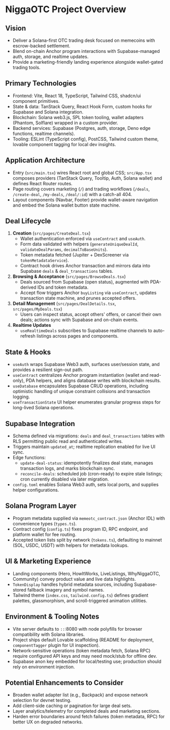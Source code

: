 # NiggaOTC Project Overview

## Vision
- Deliver a Solana-first OTC trading desk focused on memecoins with escrow-backed settlement.
- Blend on-chain Anchor program interactions with Supabase-managed auth, storage, and realtime updates.
- Provide a marketing-friendly landing experience alongside wallet-gated trading tools.

## Primary Technologies
- Frontend: Vite, React 18, TypeScript, Tailwind CSS, shadcn/ui component primitives.
- State & data: TanStack Query, React Hook Form, custom hooks for Supabase and Solana integration.
- Blockchain: Solana web3.js, SPL token tooling, wallet adapters (Phantom, Solflare) wrapped in a custom provider.
- Backend services: Supabase (Postgres, auth, storage, Deno edge functions, realtime channels).
- Tooling: ESLint (TypeScript config), PostCSS, Tailwind custom theme, lovable component tagging for local dev insights.

## Application Architecture
- Entry (`src/main.tsx`) wires React root and global CSS; `src/App.tsx` composes providers (TanStack Query, Tooltip, Auth, Solana wallet) and defines React Router routes.
- Page routing covers marketing (`/`) and trading workflows (`/deals`, `/create-deal`, `/my-deals`, `/deal/:id`) with a catch-all 404.
- Layout components (Navbar, Footer) provide wallet-aware navigation and embed the Solana wallet button state machine.

## Deal Lifecycle
1. **Creation** (`src/pages/CreateDeal.tsx`)
   - Wallet authentication enforced via `useContract` and `useAuth`.
   - Form data validated with helpers (`generateUniqueDealId`, `validateDealParams`, `decimalToBaseUnits`).
   - Token metadata fetched (Jupiter + DexScreener via `tokenMetadataService`).
   - Contract hook drives Anchor transaction and mirrors data into Supabase `deals` & `deal_transactions` tables.
2. **Browsing & Acceptance** (`src/pages/BrowseDeals.tsx`)
   - Deals sourced from Supabase (open status), augmented with PDA-derived IDs and token metadata.
   - Accept flow triggers Anchor `buyListing` via `useContract`, updates transaction state machine, and prunes accepted offers.
3. **Detail Management** (`src/pages/DealDetails.tsx`, `src/pages/MyDeals.tsx`)
   - Users can inspect status, accept others' offers, or cancel their own deals; actions sync with Supabase and on-chain events.
4. **Realtime Updates**
   - `useRealtimeDeals` subscribes to Supabase realtime channels to auto-refresh listings across pages and components.

## State & Hooks
- `useAuth` wraps Supabase Web3 auth, surfaces user/session state, and provides a resilient sign-out path.
- `useContract` centralizes Anchor program instantiation (wallet and read-only), PDA helpers, and aligns database writes with blockchain results.
- `useDatabase` encapsulates Supabase CRUD operations, including optimistic handling of unique constraint collisions and transaction logging.
- `useTransactionState` UI helper enumerates granular progress steps for long-lived Solana operations.

## Supabase Integration
- Schema defined via migrations: `deals` and `deal_transactions` tables with RLS permitting public read and authenticated writes.
- Triggers maintain `updated_at`; realtime replication enabled for live UI sync.
- Edge functions:
  - `update-deal-status`: idempotently finalizes deal state, manages transaction logs, and marks blockchain sync.
  - `reconcile-deals`: scheduled job (cron-ready) to expire stale listings; cron currently disabled via later migration.
- `config.toml` enables Solana Web3 auth, sets local ports, and supplies helper configurations.

## Solana Program Layer
- Program metadata supplied via `memeotc_contract.json` (Anchor IDL) with convenience types (`types.ts`).
- Contract config (`config.ts`) fixes program ID, RPC endpoint, and platform wallet for fee routing.
- Accepted token lists split by network (`tokens.ts`), defaulting to mainnet (SOL, USDC, USDT) with helpers for metadata lookups.

## UI & Marketing Experience
- Landing components (Hero, HowItWorks, LiveListings, WhyNiggaOTC, Community) convey product value and live data highlights.
- `TokenDisplay` handles hybrid metadata sources, including Supabase-stored fallback imagery and symbol names.
- Tailwind theme (`index.css`, `tailwind.config.ts`) defines gradient palettes, glassmorphism, and scroll-triggered animation utilities.

## Environment & Tooling Notes
- Vite server defaults to `::`:8080 with node polyfills for browser compatibility with Solana libraries.
- Project ships default Lovable scaffolding (README for deployment, `componentTagger` plugin for UI inspection).
- Network-sensitive operations (token metadata fetch, Solana RPC) require configured API keys and may need mock/stub for offline dev.
- Supabase anon key embedded for local/testing use; production should rely on environment injection.

## Potential Enhancements to Consider
- Broaden wallet adapter list (e.g., Backpack) and expose network selection for devnet testing.
- Add client-side caching or pagination for large deal sets.
- Layer analytics/telemetry for completed deals and marketing sections.
- Harden error boundaries around fetch failures (token metadata, RPC) for better UX on degraded networks.
